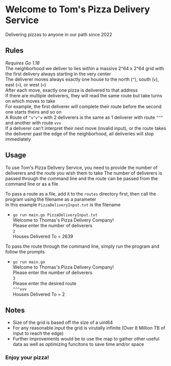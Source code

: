 # Welcome to Tom's Pizza Delivery Service
Delivering pizzas to anyone in our path since 2022
## Rules
*Requires Go 1.18*<br />
The neighborhood we deliver to lies within a massive 2^64 x 2^64 grid with the first delivery always starting in the very center<br />
The deliverer moves always exactly one house to the north (`^`), south (`v`), east (`>`), or west (`<`)<br />
After each move, exactly one pizza is delivered to that address<br />
If there are multiple deliverers, they will read the same route but take turns on which moves to take<br />
For example, the first deliverer will complete their route before the second one starts theirs and so on<br />
A Route of `^v^v^v` with 2 deliverers is the same as 1 deliverer with route `^^^` and another with route `vvv`<br />
If a deliverer can't interpret their next move (invalid input), or the route takes the deliverer past the edge of the neighborhood, all deliveries will stop immediately

## Usage
To use Tom's Pizza Delivery Service, you need to provide the number of deliverers and the route you wish them to take
The number of deliverers is passed through the command line and the route can be passed from the command line or as a file<br />

To pass a route as a file, add it to the `routes` directory first, then call the program using the filename as a parameter<br />
In this example `PizzaDeliveryInput.txt` is the filename
* `go run main.go PizzaDeliveryInput.txt`<br />
  Welcome to Thomas's Pizza Delivery Company!<br />
  Please enter the number of deliverers<br />
  `2`<br />
  Houses Delivered To = 2639<br />

To pass the route through the command line, simply run the program and follow the prompts
* `go run main.go`<br />
  Welcome to Thomas's Pizza Delivery Company!<br />
  Please enter the number of deliverers<br />
  `3`<br />
  Please enter the desired route<br />
  `^^^vvv`<br />
  Houses Delivered To = 2
## Notes
* Size of the grid is based off the size of a uint64
* For any reasonable input the grid is virutally infinite (Over 8 Million TB of input to reach the edge)
* Further improvements would be to use the map to gather other useful data as well as optimizing funcitons to save time and/or space
  
### Enjoy your pizza!
